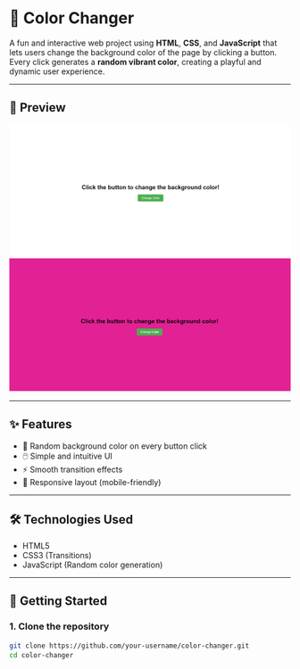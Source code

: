 # 🎨 Color Changer

A fun and interactive web project using **HTML**, **CSS**, and **JavaScript** that lets users change the background color of the page by clicking a button. Every click generates a **random vibrant color**, creating a playful and dynamic user experience.

---

## 📸 Preview

![Color Changer Preview](01.png)
![Color Changer Preview](02.png)



---

## ✨ Features

- 🎨 Random background color on every button click
- 🖱️ Simple and intuitive UI
- ⚡ Smooth transition effects
- 📱 Responsive layout (mobile-friendly)

---

## 🛠️ Technologies Used

- HTML5
- CSS3 (Transitions)
- JavaScript (Random color generation)

---

## 🚀 Getting Started

### 1. Clone the repository

```bash
git clone https://github.com/your-username/color-changer.git
cd color-changer
